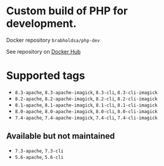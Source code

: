 # Custom build of PHP for development.

Docker repository `brabholdsa/php-dev`

See repository on [Docker Hub](https://hub.docker.com/r/brabholdsa/php-dev)

# Supported tags

- `8.3-apache`, `8.3-apache-imagick`, `8.3-cli`, `8.3-cli-imagick`
- `8.2-apache`, `8.2-apache-imagick`, `8.2-cli`, `8.2-cli-imagick`
- `8.1-apache`, `8.1-apache-imagick`, `8.1-cli`, `8.1-cli-imagick`
- `8.0-apache`, `8.0-apache-imagick`, `8.0-cli`, `8.0-cli-imagick`
- `7.4-apache`, `7.4-apache-imagick`, `7.4-cli`, `7.4-cli-imagick`

## Available but not maintained
- `7.3-apache`, `7.3-cli`
- `5.6-apache`, `5.6-cli`
